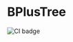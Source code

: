 # BPlusTree
![CI badge](https://github.com/kamenkremen/BPlusTree/actions/workflows/CI.yml/badge.svg?branch=Prototype1)

